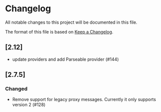 # Changelog

All notable changes to this project will be documented in this file.

The format of this file is based on [Keep a Changelog](https://keepachangelog.com/en/1.0.0/).

## [2.12]

- update providers and add Parseable provider (#144)


## [2.7.5]

### Changed

- Remove support for legacy proxy messages. Currently it only supports version 2 (#128)

